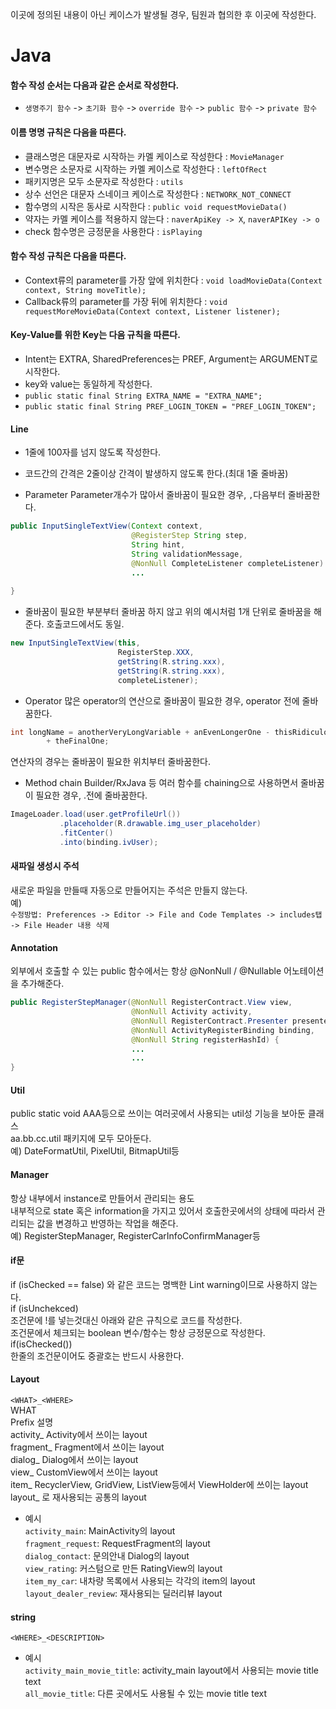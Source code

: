 이곳에 정의된 내용이 아닌 케이스가 발생될 경우, 팀원과 협의한 후 이곳에 작성한다.

# Java

#### 함수 작성 순서는 다음과 같은 순서로 작성한다.
- `생명주기 함수` -> `초기화 함수` -> `override 함수` -> `public 함수` -> `private 함수`
    
#### 이름 명명 규칙은 다음을 따른다.
- 클래스명은 대문자로 시작하는 카멜 케이스로 작성한다 : `MovieManager`
- 변수명은 소문자로 시작하는 카멜 케이스로 작성한다 : `leftOfRect`
- 패키지명은 모두 소문자로 작성한다 : `utils`
- 상수 선언은 대문자 스네이크 케이스로 작성한다 : `NETWORK_NOT_CONNECT`
- 함수명의 시작은 동사로 시작한다 : `public void requestMovieData()`
- 약자는 카멜 케이스를 적용하지 않는다 : `naverApiKey -> X`, `naverAPIKey -> o`
- check 함수명은 긍정문을 사용한다 : `isPlaying`
    
#### 함수 작성 규칙은 다음을 따른다.
- Context류의 parameter를 가장 앞에 위치한다 : `void loadMovieData(Context context, String moveTitle);`
- Callback류의 parameter를 가장 뒤에 위치한다 : `void requestMoreMovieData(Context context, Listener listener);`
    
#### Key-Value를 위한 Key는 다음 규칙을 따른다.
- Intent는 EXTRA, SharedPreferences는 PREF, Argument는 ARGUMENT로 시작한다.
- key와 value는 동일하게 작성한다.
- `public static final String EXTRA_NAME = "EXTRA_NAME";`
- `public static final String PREF_LOGIN_TOKEN = "PREF_LOGIN_TOKEN";`
    
#### Line
- 1줄에 100자를 넘지 않도록 작성한다.
- 코드간의 간격은 2줄이상 간격이 발생하지 않도록 한다.(최대 1줄 줄바꿈)

- Parameter
Parameter개수가 많아서 줄바꿈이 필요한 경우, `,`다음부터 줄바꿈한다.    
```java
public InputSingleTextView(Context context,      
                           @RegisterStep String step,    
                           String hint,    
                           String validationMessage,    
                           @NonNull CompleteListener completeListener) {      
                           ...    
                           
}     
```


- 줄바꿈이 필요한 부분부터 줄바꿈 하지 않고 위의 예시처럼 1개 단위로 줄바꿈을 해준다. 호출코드에서도 동일.
```java
new InputSingleTextView(this,    
                        RegisterStep.XXX,    
                        getString(R.string.xxx),    
                        getString(R.string.xxx),    
                        completeListener);
```
- Operator
많은 operator의 연산으로 줄바꿈이 필요한 경우, operator 전에 줄바꿈한다.    
```java
int longName = anotherVeryLongVariable + anEvenLongerOne - thisRidiculousLongOne    
        + theFinalOne;     
```
연산자의 경우는 줄바꿈이 필요한 위치부터 줄바꿈한다.    


- Method chain
Builder/RxJava 등 여러 함수를 chaining으로 사용하면서 줄바꿈이 필요한 경우, .전에 줄바꿈한다.   
```java
ImageLoader.load(user.getProfileUrl())      
           .placeholder(R.drawable.img_user_placeholder)      
           .fitCenter()      
           .into(binding.ivUser);    
```

#### 새파일 생성시 주석
새로운 파일을 만들때 자동으로 만들어지는 주석은 만들지 않는다.    
예)    
`수정방법: Preferences -> Editor -> File and Code Templates -> includes탭 -> File Header 내용 삭제`

#### Annotation    
외부에서 호출할 수 있는 public 함수에서는 항상 @NonNull / @Nullable 어노테이션을 추가해준다.    
```java
public RegisterStepManager(@NonNull RegisterContract.View view,    
                           @NonNull Activity activity,    
                           @NonNull RegisterContract.Presenter presenter,    
                           @NonNull ActivityRegisterBinding binding,    
                           @NonNull String registerHashId) {    
                           ...
                           ...
}     
```
    
#### Util   
public static void AAA등으로 쓰이는 여러곳에서 사용되는 util성 기능을 보아둔 클래스   
aa.bb.cc.util 패키지에 모두 모아둔다.    
예) DateFormatUtil, PixelUtil, BitmapUtil등   

#### Manager    
항상 내부에서 instance로 만들어서 관리되는 용도    
내부적으로 state 혹은 information을 가지고 있어서 호출한곳에서의 상태에 따라서 관리되는 값을 변경하고 반영하는 작업을 해준다.    
예) RegisterStepManager, RegisterCarInfoConfirmManager등    


#### if문    
if (isChecked == false) 와 같은 코드는 명백한 Lint warning이므로 사용하지 않는다.    
if (isUnchekced)    
조건문에 !를 넣는것대신 아래와 같은 규칙으로 코드를 작성한다.    
조건문에서 체크되는 boolean 변수/함수는 항상 긍정문으로 작성한다. if(isChecked())    
한줄의 조건문이어도 중괄호는 반드시 사용한다.    

#### Layout
`<WHAT>_<WHERE>`    
WHAT    
Prefix	설명    
activity_	Activity에서 쓰이는 layout    
fragment_	Fragment에서 쓰이는 layout    
dialog_	Dialog에서 쓰이는 layout    
view_	CustomView에서 쓰이는 layout    
item_	RecyclerView, GridView, ListView등에서 ViewHolder에 쓰이는 layout    
layout_	<include/>로 재사용되는 공통의 layout    

- 예시    
`activity_main`: MainActivity의 layout    
`fragment_request`: RequestFragment의 layout    
`dialog_contact`: 문의안내 Dialog의 layout    
`view_rating`: 커스텀으로 만든 RatingView의 layout    
`item_my_car`: 내차량 목록에서 사용되는 각각의 item의 layout    
`layout_dealer_review`: 재사용되는 딜러리뷰 layout    

#### string
`<WHERE>_<DESCRIPTION>`    
- 예시    
`activity_main_movie_title`: activity_main layout에서 사용되는 movie title text    
`all_movie_title`: 다른 곳에서도 사용될 수 있는 movie title text
